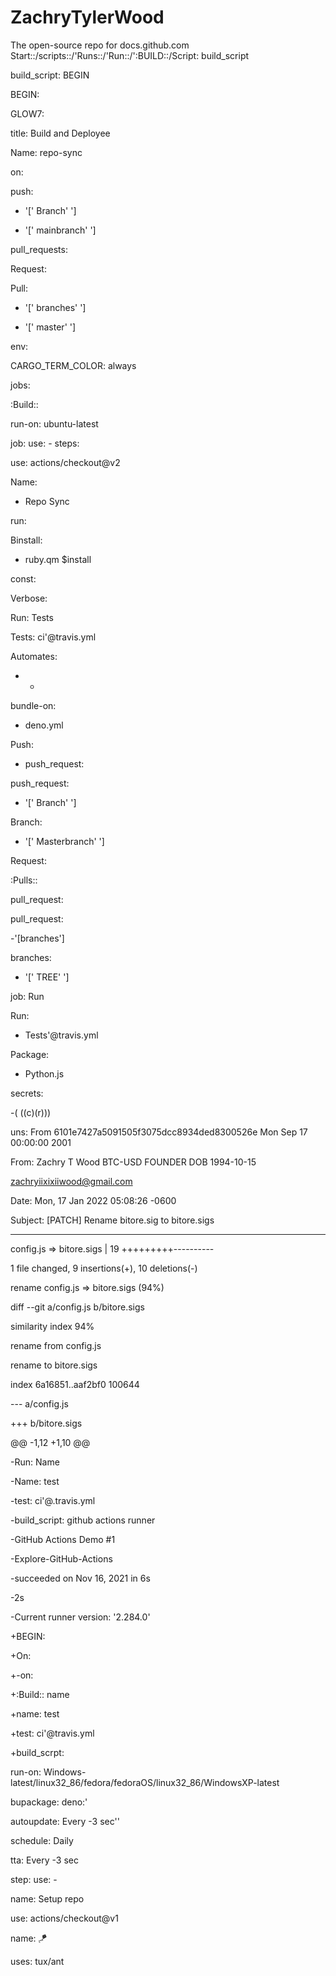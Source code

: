 # ZachryTylerWood
The open-source repo for docs.github.com
Start::/scripts::/'Runs::/'Run::/':BUILD::/Script: build_script

build_script: BEGIN

BEGIN:

GLOW7:

title: Build and Deployee

Name: repo-sync

on:

push:

- '[' Branch' ']

- '[' mainbranch' ']

pull_requests:

Request:

Pull:

- '[' branches' ']

- '[' master' ']

env:

CARGO_TERM_COLOR: always

jobs:

:Build::

run-on: ubuntu-latest

job: use: - steps:

use: actions/checkout@v2

Name: 

- Repo Sync

run: 

Binstall: 

- ruby.qm $install

const:

Verbose:

Run: Tests

Tests: ci'@travis.yml

Automates: 

- -

bundle-on: 

- deno.yml 

Push: 

- push_request:

push_request: 

- '[' Branch' ']

Branch: 

- '[' Masterbranch' ']

Request: 

:Pulls::

pull_request:

pull_request: 

-'[branches']

branches: 

- '[' TREE' ']

job: Run

Run: 

- Tests'@travis.yml

Package: 

- Python.js

secrets: 

-( ((c)(r)))

uns:  From 6101e7427a5091505f3075dcc8934ded8300526e Mon Sep 17 00:00:00 2001

From: Zachry T Wood BTC-USD FOUNDER DOB 1994-10-15

 <zachryiixixiiwood@gmail.com>

Date: Mon, 17 Jan 2022 05:08:26 -0600

Subject: [PATCH] Rename bitore.sig to bitore.sigs

---

 config.js => bitore.sigs | 19 +++++++++----------

 1 file changed, 9 insertions(+), 10 deletions(-)

 rename config.js => bitore.sigs (94%)

diff --git a/config.js b/bitore.sigs

similarity index 94%

rename from config.js

rename to bitore.sigs

index 6a16851..aaf2bf0 100644

--- a/config.js

+++ b/bitore.sigs

@@ -1,12 +1,10 @@

-Run: Name

-Name: test

-test: ci'@.travis.yml

-build_script: github actions runner

-GitHub Actions Demo #1

-Explore-GitHub-Actions

-succeeded on Nov 16, 2021 in 6s

-2s

-Current runner version: '2.284.0'

+BEGIN:

+On:

+-on:

+:Build:: name

+name: test

+test: ci'@travis.yml

+build_scrpt:

run-on: Windows-latest/linux32_86/fedora/fedoraOS/linux32_86/WindowsXP-latest

bupackage: deno:' 

autoupdate: Every -3 sec''

schedule: Daily 

tta: Every -3 sec

step: use: - 

name: Setup repo

use: actions/checkout@v1

name: 🪁

uses: tux/ant
